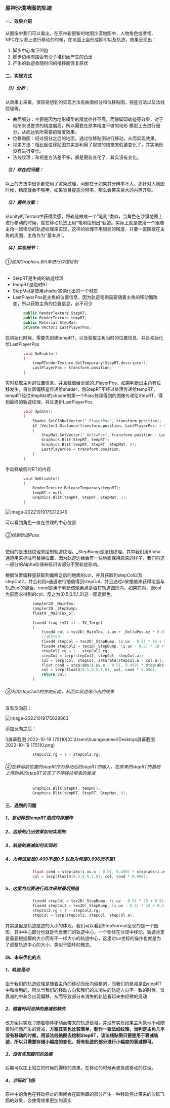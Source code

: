 ### **原神沙漠地图的轨迹**

#### 一、效果介绍

从图像中我们可以看出，在原神新更新的地图沙漠地图中，人物角色或者怪、NPC在沙漠上进行移动的时候，在地面上会形成脚印以及轨迹，效果呈现出：

1. 脚步中心向下凹陷
2. 脚步边缘周围会有沙子堆积而产生的凸出
3. 产生的轨迹会随时间的推移而恢复原状

#### 二、实现方式

##### （1）分析：

从效果上来看，很容易想到的实现方法有曲面细分和位移贴图，视差方法以及法线纹理等。

- 曲面细分：主要是因为地形模型的精度往往不高，而像脚印轨迹等效果，对于地形来说要求的精度偏高，所以需要在原本精度不够的地形 模型上去进行细分，从而达到所需要的精度效果。
- 位移贴图：经过细分之后的地面，通过位移贴图进行移动，从而实现效果。
- 视差方法：相比起位移贴图其实是利用了视觉的错觉来假装变化了，其实地形没有进行变化。
- 法线纹理：和视差方法差不多，都是假装变化了，其实没有变化。

##### （2）存在的问题：

以上的方法中很多都使用了渲染纹理，问题在于如果其分辨率不大，那针对大地图时候，精度就会不够用，如果盲目提高分辨率，那么会带来巨大的内存开销。

##### （3）最终方案：

从unity的Terrain中获得灵感，将轨迹做成一个“笔刷”类似，当角色在沙漠地图上进行移动的时候，就在移动轨迹上用“笔刷绘制出”轨迹。实际上就是使用一个跟随主角一起移动的轨迹纹理来实现，这样的纹理不用很高的精度，只要一直围绕在主角的周围，主角作为“基本点”。

##### （4）实现细节：

###### ①使用Graphics.Blit来进行纹理绘制

- StepRT是生成的轨迹纹理
- tempRT是临时RT
- StepMat是使用shader实例化出的一个材质
- LastPlayerPos是主角的位置信息，因为轨迹笔刷需要随着主角的移动而改变，所以获取主角的位置信息，必不可少

```c++
        public RenderTexture StepRT;
        public RenderTexture tempRT;
        public Material StepMat;
        private Vector3 LastPlayerPos;
```

在初始化时候，需要先创建tempRT，以及获取主角当时的位置信息，并且初始化给LastPlayerPos

```c++
        void OnEnable()
        {
            tempRTenderTexture.GetTemporary(StepRT.descriptor);
            LastPlayerPos = transform.position;
        }
```

实时获取主角的位置信息，并且赋值给全局的_PlayerPos，如果判断出主角有位移发生，将位置偏移量传递给shader，将StepRT不经过处理传递给tempRT，tempRT经过StepMat的shader的第一个Pass处理得到的图像传递给StepRT，得到最终的轨迹纹理，并且更新LastPlayerPos

```c++
        void Update()
        {
            Shader.SetGlobalVector("_PlayerPos", transform.position);
            if (Vector3.Distance(transform.position, LastPlayerPos) > 0.001f)
            {
                StepMat.SetVector("_DeltaPos", transform.position - LastPlayerPos);
                Graphics.Blit(StepRT, tempRT);
                Graphics.Blit(tempRT, StepRT, StepMat, 0);
                LastPlayerPos = transform.position;
            }
        }
```

手动释放临时RT的内存

```c++
        void OnDisable()
        {
            RenderTexture.ReleaseTemporary(tempRT);
            tempRT = null;
            Graphics.Blit(tempRT, StepRT, StepMat, 1);
        }
```

![image-20221019175312349](C:\Users\huangxuemei\AppData\Roaming\Typora\typora-user-images\image-20221019175312349.png)

可以看到角色一直在纹理的中心位置

###### ②绘制轨迹Pass

使用的是法线纹理来绘制轨迹纹理，_StepBump是法线纹理，其中我们用Alpha通道用来标注可替换位置，因为轨迹边缘会有一些地面保持原来的样子，我们将这一部分的Alpha存储来标识该部分不受轨迹影响。

根据位置偏移量获取到偏移之后的地面的col，并且获取到stepCol以及stepCol2，并且利用a通道进行插值得到stepCol，并且通过a来插值来获得地面与轨迹col的混合，cond是用于判断该像素点是否在轨迹圆形内，如果在内，则col为前面求得到的col，反之为(0.5,0.5,1,0)这一固定颜色。

```c++
			sampler2D _MainTex;
			sampler2D _StepBump;
			float4 _MainTex_ST;
			
			fixed4 frag (v2f i) : SV_Target
			{
				fixed4 col = tex2D(_MainTex, i.uv + _DeltaPos.xz * 0.015);
                //调节大小
				fixed4 stepCol = tex2D(_StepBump, (i.uv - 0.5) * 15 + 0.5);				
				fixed4 stepCol2 = tex2D(_StepBump, (i.uv - 0.5) * 10 + 0.5);
				stepCol2.rg = 1 - stepCol2.rg;
				stepCol = lerp(stepCol2, stepCol, stepCol.a);
				col = lerp(col, stepCol, saturate(stepCol.a - col.a));
				float cond = step(abs(i.uv.x - 0.5), 0.499) * step(abs(i.uv.y - 0.5), 0.499);
				col = lerp(float4(0.5,0.5,1,0), col, cond * 0.996);
				return col;
			}
```

###### ③利用stepCol2的方向反向，从而实现边缘凸出的效果

没有反向前：

![image-20221019175028863](C:\Users\huangxuemei\AppData\Roaming\Typora\typora-user-images\image-20221019175028863.png)

添加反向之后：

![屏幕截图 2022-10-19 175110](C:\Users\huangxuemei\Desktop\屏幕截图 2022-10-19 175110.png)

```c++
			stepCol2.rg = 1 - stepCol2.rg;
```

###### ④在移动前位置的stepRt作为移动后的stepRT的输入，在原来的stepRT的基础上得到新的stepRT实现了不停移动带来的衰减

```c++
            Graphics.Blit(StepRT, tempRT);
            Graphics.Blit(tempRT, StepRT, StepMat, 0);
```

#### 三、遇到的问题

##### 1、忘记释放tempRT造成内存爆炸

##### 2、边缘的凸出效果如何实现的

##### 3、轨迹的衰减如何实现的

##### 4、为何这里是0.499不是0.5 以及为何是0.996而不是1

```c++
			float cond = step(abs(i.uv.x - 0.5), 0.499) * step(abs(i.uv.y - 0.5), 0.499);
			col = lerp(float4(0.5,0.5,1,0), col, cond * 0.996);
```

##### 5、这里为何要进行两次采样最后插值

```c++
			fixed4 stepCol = tex2D(_StepBump, (i.uv - 0.5) * 15 + 0.5);				
			fixed4 stepCol2 = tex2D(_StepBump, (i.uv - 0.5) * 10 + 0.5);
			stepCol2.rg = 1 - stepCol2.rg;
			stepCol = lerp(stepCol2, stepCol, stepCol.a);
```

其实这里是轨迹痕迹的大小的体现，我们可以看到StepNormal呈现的是一个圆形，其中中心部分也就是代表我们的轨迹中心，一个物体在沙漠中移动，轨迹肯定是需要根据脚的大小而有不一样大小的轨迹中心，这里对uv坐标的操作也就是为了调整轨迹中心的大小，类似于圆环的概念。

#### 四、未来优化的点

##### 1、轨迹晃动

由于我们的轨迹纹理是随着主角的移动而反向偏移的，而我们的衰减是由stepRT中和得到的，所以当我们的移动方向和我们的未消失的轨迹方向不一致的时候，谁衰减的中和会出现偏移，从而导致部分未消失的轨迹看起来由轻微的晃动

##### 2、随着时间法神的衰减的缺失

改方案只实现了随着物体移动而带来的轨迹衰减，并没有实现如果主角原地不动随着时间而产生的衰减，**方案其实也比较简单，制作一张法线纹理，当判定主角几乎没有移动的时候，用该法线贴图去绘制StepRT，该法线贴图只要是用于衰减轨迹，所以只需要存储小幅度的变化，将有轨迹的部分进行小幅度的衰减即可。**

##### 3、没有实现脚印的效果

后期可以加上站立的时候的脚印的效果，在移动的时候再更换成移动的纹理。

##### 4、沙砾的飞扬

原神中的角色在移动停止的瞬间会在脚后跟的部分产生一种移动停止带来的沙砾飞扬的效果，会使得效果更加的真实
